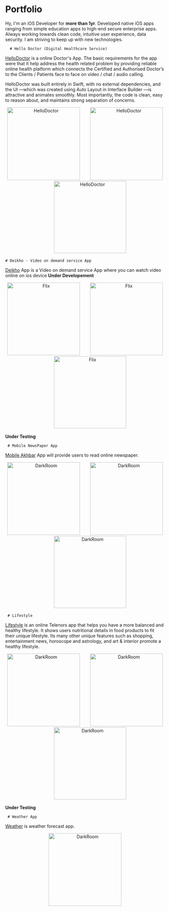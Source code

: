 # Portfolio

<div class="entry">
    <p>Hy, I'm an iOS Developer for <strong>more than 1yr</strong>. Developed native iOS apps ranging from simple education apps to high-end secure enterprise apps. Always working towards clean code, intuitive user experience, data security. I am striving to keep up with new technologies.<br>
      
      # Hello Doctor (Digital Healthcare Service)
[HelloDoctor](https://apps.apple.com/us/app/hello-doctor-patient/id1502356693?ls=1) is a online Doctor's App. The basic requirements for the app were that it help address the health related problem by providing reliable online health platform which connects the Certified and Authorised Doctor’s to the Clients / Patients face to face on video / chat / audio calling.

HelloDoctor was built entirely in Swift, with no external dependencies, and the UI
        —which was created using Auto Layout in Interface Builder
        —is attractive and animates smoothly. Most importantly, the code is clean, easy to reason about, and maintains strong separation of concerns.
<p align="center">
<img src="hello doctor 1.jpeg" width="230"  title="HelloDoctor">&nbsp;&nbsp;&nbsp;&nbsp;&nbsp;&nbsp;&nbsp;&nbsp;<img src="hello doctor 2.jpeg" width="230" title="HelloDoctor">&nbsp;&nbsp;&nbsp;&nbsp;&nbsp;&nbsp;&nbsp;&nbsp;<img src="hello doctor 3.jpeg" width="228" title="HelloDoctor">
</p>
  
  
    # Deikho - Video on demand service App
[Deikho]() App is a Video on demand service App where you can watch video online on ios device <b>Under Developement </b>
<p align="center">
<img src="Deikho1.jpeg" width="230"  title="Flix">&nbsp;&nbsp;&nbsp;&nbsp;&nbsp;&nbsp;&nbsp;&nbsp;<img src="deikho2.jpeg" width="230" title="Flix">&nbsp;&nbsp;&nbsp;&nbsp;&nbsp;&nbsp;&nbsp;&nbsp;<img src="deikho3.jpeg" width="228" title="Flix">
</p>
<b>Under Testing</b>

     # Mobile NewsPaper App
[Mobile Akhbar]() App will provide users to read online newspaper.
<p align="center">
<img src="news1.jpeg" width="230"  title="DarkRoom">&nbsp;&nbsp;&nbsp;&nbsp;&nbsp;&nbsp;&nbsp;&nbsp;<img src="news2.jpeg" width="230" title="DarkRoom">&nbsp;&nbsp;&nbsp;&nbsp;&nbsp;&nbsp;&nbsp;&nbsp;<img src="news3.jpeg" width="228" title="DarkRoom">
</p>
    
     # Lifestyle
 [Lifestyle]() is an online Telenors app that helps you have a more balanced and healthy lifestyle. It shows users nutritional details in food products     to fit their unique lifestyle.
 Its many other unique features such as shopping, entertainment news, horoscope and astrology, and art & interior promote a healthy lifestyle.
<p align="center">
<img src="s2.png" width="230"  title="DarkRoom">&nbsp;&nbsp;&nbsp;&nbsp;&nbsp;&nbsp;&nbsp;&nbsp;<img src="s1.png" width="230" title="DarkRoom">&nbsp;&nbsp;&nbsp;&nbsp;&nbsp;&nbsp;&nbsp;&nbsp;<img src="s3.png" width="228" title="DarkRoom">
</p>
<b>Under Testing</b>
    
     # Weather App
 [Weather]() is weather forecast app.
<p align="center">
<img src="weather1.png" width="230"  title="DarkRoom">
</p>
